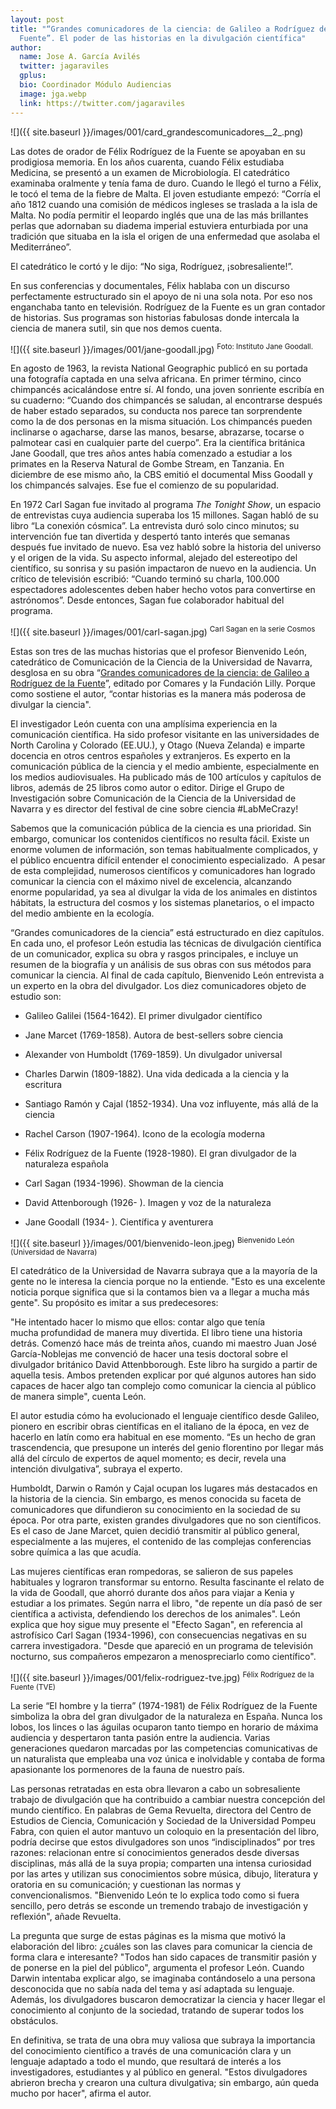 ```yaml
---
layout: post
title: "“Grandes comunicadores de la ciencia: de Galileo a Rodríguez de la
  Fuente”. El poder de las historias en la divulgación científica"
author:
  name: Jose A. García Avilés
  twitter: jagaraviles
  gplus:  
  bio: Coordinador Módulo Audiencias
  image: jga.webp
  link: https://twitter.com/jagaraviles
---
```

![]({{ site.baseurl }}/images/001/card_grandescomunicadores__2_.png)

Las dotes de orador de Félix Rodríguez de la Fuente se apoyaban en su prodigiosa memoria. En los años cuarenta, cuando Félix estudiaba Medicina, se presentó a un examen de Microbiología. El catedrático examinaba oralmente y tenía fama de duro. Cuando le llegó el turno a Félix, le tocó el tema de la fiebre de Malta. El joven estudiante empezó: “Corría el año 1812 cuando una comisión de médicos ingleses se traslada a la isla de Malta. No podía permitir el leopardo inglés que una de las más brillantes perlas que adornaban su diadema imperial estuviera enturbiada por una tradición que situaba en la isla el origen de una enfermedad que asolaba el Mediterráneo”.

El catedrático le cortó y le dijo: “No siga, Rodríguez, ¡sobresaliente!”.

En sus conferencias y documentales, Félix hablaba con un discurso perfectamente estructurado sin el apoyo de ni una sola nota. Por eso nos enganchaba tanto en televisión. Rodríguez de la Fuente es un gran contador de historias. Sus programas son historias fabulosas donde intercala la ciencia de manera sutil, sin que nos demos cuenta.

![]({{ site.baseurl }}/images/001/jane-goodall.jpg)
<sup>Foto: Instituto Jane Goodall.

En agosto de 1963, la revista National Geographic publicó en su portada una fotografía captada en una selva africana. En primer término, cinco chimpancés acicalándose entre sí. Al fondo, una joven sonriente escribía en su cuaderno: “Cuando dos chimpancés se saludan, al encontrarse después de haber estado separados, su conducta nos parece tan sorprendente como la de dos personas en la misma situación. Los chimpancés pueden inclinarse o agacharse, darse las manos, besarse, abrazarse, tocarse o palmotear casi en cualquier parte del cuerpo”. Era la científica británica Jane Goodall, que tres años antes había comenzado a estudiar a los primates en la Reserva Natural de Gombe Stream, en Tanzania. En diciembre de ese mismo año, la CBS emitió el documental Miss Goodall y los chimpancés salvajes. Ese fue el comienzo de su popularidad.

En 1972 Carl Sagan fue invitado al programa *The Tonight Show*, un espacio de entrevistas cuya audiencia superaba los 15 millones. Sagan habló de su libro “La conexión cósmica”. La entrevista duró solo cinco minutos; su intervención fue tan divertida y despertó tanto interés que semanas después fue invitado de nuevo. Esa vez habló sobre la historia del universo y el origen de la vida. Su aspecto informal, alejado del estereotipo del científico, su sonrisa y su pasión impactaron de nuevo en la audiencia. Un crítico de televisión escribió: “Cuando terminó su charla, 100.000 espectadores adolescentes deben haber hecho votos para convertirse en astrónomos”. Desde entonces, Sagan fue colaborador habitual del programa.

![]({{ site.baseurl }}/images/001/carl-sagan.jpg)
<sup>Carl Sagan en la serie Cosmos

Estas son tres de las muchas historias que el profesor Bienvenido León, catedrático de Comunicación de la Ciencia de la Universidad de Navarra, desglosa en su obra “[Grandes comunicadores de la ciencia: de Galileo a Rodríguez de la Fuente](https://www.comares.com/libro/grandes-comunicadores-de-la-ciencia_156042/)”, editado por Comares y la Fundación Lilly. Porque como sostiene el autor, “contar historias es la manera más poderosa de divulgar la ciencia".

El investigador León cuenta con una amplísima experiencia en la comunicación científica. Ha sido profesor visitante en las universidades de North Carolina y Colorado (EE.UU.), y Otago (Nueva Zelanda) e imparte docencia en otros centros españoles y extranjeros. Es experto en la comunicación pública de la ciencia y el medio ambiente, especialmente en los medios audiovisuales. Ha publicado más de 100 artículos y capítulos de libros, además de 25 libros como autor o editor. Dirige el Grupo de Investigación sobre Comunicación de la Ciencia de la Universidad de Navarra y es director del festival de cine sobre ciencia #LabMeCrazy!

Sabemos que la comunicación pública de la ciencia es una prioridad. Sin embargo, comunicar los contenidos científicos no resulta fácil. Existe un enorme volumen de información, son temas habitualmente complicados, y el público encuentra difícil entender el conocimiento especializado.  A pesar de esta complejidad, numerosos científicos y comunicadores han logrado comunicar la ciencia con el máximo nivel de excelencia, alcanzando enorme popularidad, ya sea al divulgar la vida de los animales en distintos hábitats, la estructura del cosmos y los sistemas planetarios, o el impacto del medio ambiente en la ecología. 

“Grandes comunicadores de la ciencia” está estructurado en diez capítulos. En cada uno, el profesor León estudia las técnicas de divulgación científica de un comunicador, explica su obra y rasgos principales, e incluye un resumen de la biografía y un análisis de sus obras con sus métodos para comunicar la ciencia. Al final de cada capítulo, Bienvenido León entrevista a un experto en la obra del divulgador. Los diez comunicadores objeto de estudio son:

- Galileo Galilei (1564-1642). El primer divulgador científico

- Jane Marcet (1769-1858). Autora de best-sellers sobre ciencia

- Alexander von Humboldt (1769-1859). Un divulgador universal

- Charles Darwin (1809-1882). Una vida dedicada a la ciencia y la escritura

- Santiago Ramón y Cajal (1852-1934). Una voz influyente, más allá de la ciencia

- Rachel Carson (1907-1964). Icono de la ecología moderna

- Félix Rodríguez de la Fuente (1928-1980). El gran divulgador de la naturaleza española

- Carl Sagan (1934-1996). Showman de la ciencia

- David Attenborough (1926- ). Imagen y voz de la naturaleza

- Jane Goodall (1934- ). Científica y aventurera

![]({{ site.baseurl }}/images/001/bienvenido-leon.jpeg)
<sup>Bienvenido León (Universidad de Navarra)

El catedrático de la Universidad de Navarra subraya que a la mayoría de la gente no le interesa la ciencia porque no la entiende. "Esto es una excelente noticia porque significa que si la contamos bien va a llegar a mucha más gente". Su propósito es imitar a sus predecesores: 

"He intentado hacer lo mismo que ellos: contar algo que tenía mucha profundidad de manera muy divertida. El libro tiene una historia detrás. Comenzó hace más de treinta años, cuando mi maestro Juan José García-Noblejas me convenció de hacer una tesis doctoral sobre el divulgador británico David Attenbborough. Este libro ha surgido a partir de aquella tesis. Ambos pretenden explicar por qué algunos autores han sido capaces de hacer algo tan complejo como comunicar la ciencia al público de manera simple", cuenta León.

El autor estudia cómo ha evolucionado el lenguaje científico desde Galileo, pionero en escribir obras científicas en el italiano de la época, en vez de hacerlo en latín como era habitual en ese momento. “Es un hecho de gran trascendencia, que presupone un interés del genio florentino por llegar más allá del círculo de expertos de aquel momento; es decir, revela una intención divulgativa”, subraya el experto.

Humboldt, Darwin o Ramón y Cajal ocupan los lugares más destacados en la historia de la ciencia. Sin embargo, es menos conocida su faceta de comunicadores que difundieron su conocimiento en la sociedad de su época. Por otra parte, existen grandes divulgadores que no son científicos. Es el caso de Jane Marcet, quien decidió transmitir al público general, especialmente a las mujeres, el contenido de las complejas conferencias sobre química a las que acudía.

Las mujeres científicas eran rompedoras, se salieron de sus papeles habituales y lograron transformar su entorno. Resulta fascinante el relato de la vida de Goodall, que ahorró durante dos años para viajar a Kenia y estudiar a los primates. Según narra el libro, "de repente un día pasó de ser científica a activista, defendiendo los derechos de los animales". León explica que hoy sigue muy presente el "Efecto Sagan", en referencia al astrofísico Carl Sagan (1934-1996), con consecuencias negativas en su carrera investigadora. "Desde que apareció en un programa de televisión nocturno, sus compañeros empezaron a menospreciarlo como científico".

![]({{ site.baseurl }}/images/001/felix-rodriguez-tve.jpg)
<sup>Félix Rodríguez de la Fuente (TVE)

La serie “El hombre y la tierra” (1974-1981) de Félix Rodríguez de la Fuente simboliza la obra del gran divulgador de la naturaleza en España. Nunca los lobos, los linces o las águilas ocuparon tanto tiempo en horario de máxima audiencia y despertaron tanta pasión entre la audiencia. Varias generaciones quedaron marcadas por las competencias comunicativas de un naturalista que empleaba una voz única e inolvidable y contaba de forma apasionante los pormenores de la fauna de nuestro país.

Las personas retratadas en esta obra llevaron a cabo un sobresaliente trabajo de divulgación que ha contribuido a cambiar nuestra concepción del mundo científico. En palabras de Gema Revuelta, directora del Centro de Estudios de Ciencia, Comunicación y Sociedad de la Universidad Pompeu Fabra, con quien el autor mantuvo un coloquio en la presentación del libro, podría decirse que estos divulgadores son unos “indisciplinados” por tres razones: relacionan entre sí conocimientos generados desde diversas disciplinas, más allá de la suya propia; comparten una intensa curiosidad por las artes y utilizan sus conocimientos sobre música, dibujo, literatura y oratoria en su comunicación; y cuestionan las normas y convencionalismos. "Bienvenido León te lo explica todo como si fuera sencillo, pero detrás se esconde un tremendo trabajo de investigación y reflexión", añade Revuelta. 

La pregunta que surge de estas páginas es la misma que motivó la elaboración del libro: ¿cuáles son las claves para comunicar la ciencia de forma clara e interesante? "Todos han sido capaces de transmitir pasión y de ponerse en la piel del público", argumenta el profesor León. Cuando Darwin intentaba explicar algo, se imaginaba contándoselo a una persona desconocida que no sabía nada del tema y así adaptada su lenguaje. Además, los divulgadores buscaron democratizar la ciencia y hacer llegar el conocimiento al conjunto de la sociedad, tratando de superar todos los obstáculos.

En definitiva, se trata de una obra muy valiosa que subraya la importancia del conocimiento científico a través de una comunicación clara y un lenguaje adaptado a todo el mundo, que resultará de interés a los investigadores, estudiantes y al público en general. "Estos divulgadores abrieron brecha y crearon una cultura divulgativa; sin embargo, aún queda mucho por hacer", afirma el autor.